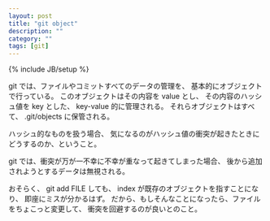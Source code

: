 ```yaml
---
layout: post
title: "git object"
description: ""
category: ""
tags: [git]
---
```

{% include JB/setup %}


git では、ファイルやコミットすべてのデータの管理を、
基本的にオブジェクトで行っている。
このオブジェクトはその内容を value とし、
その内容のハッシュ値を key とした、 key-value 的に管理される。
それらオブジェクトはすべて、 .git/objects に保管される。


ハッシュ的なものを扱う場合、
気になるのがハッシュ値の衝突が起きたときにどうするのか、ということ。

git では、衝突が万が一不幸に不幸が重なって起きてしまった場合、
後から追加されようとするデータは無視される。

おそらく、 git add FILE しても、 index が既存のオブジェクトを指すことになり、
即座にミスが分かるはず。
だから、もしそんなことになったら、ファイルをちょこっと変更して、
衝突を回避するのが良いとのこと。
